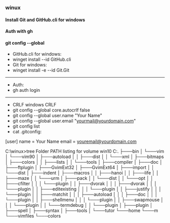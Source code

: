 ### winux

#### Install Git and GitHub.cli for windows
#### Auth with gh
#### git config --global

* GitHub.cli for windows:
* winget install --id GitHub.cli
* Git for windows:
* winget install -e --id Git.Git
---
* Auth:
* gh auth login
---
* CRLF windows CRLF
* git config --global core.autocrlf false
* git config --global user.name "Your Name"
* git config --global user.email "yourmail@yourdomain.com"
* git config list
* cat .gitconfig:


[user]
    name = Your Name
    email = youremail@yourdomain.com


C:\winux>tree
Folder PATH listing for volume win10
C:.
├───bin
│   └───vim
│       └───vim90
│           ├───autoload
│           │   ├───dist
│           │   └───xml
│           ├───bitmaps
│           ├───colors
│           │   ├───lists
│           │   └───tools
│           ├───compiler
│           ├───doc
│           ├───ftplugin
│           ├───GvimExt32
│           ├───GvimExt64
│           ├───import
│           │   └───dist
│           ├───indent
│           ├───macros
│           │   ├───hanoi
│           │   ├───life
│           │   ├───maze
│           │   └───urm
│           ├───pack
│           │   └───dist
│           │       └───opt
│           │           ├───cfilter
│           │           │   └───plugin
│           │           ├───dvorak
│           │           │   ├───dvorak
│           │           │   └───plugin
│           │           ├───editexisting
│           │           │   └───plugin
│           │           ├───justify
│           │           │   └───plugin
│           │           ├───matchit
│           │           │   ├───autoload
│           │           │   ├───doc
│           │           │   └───plugin
│           │           ├───shellmenu
│           │           │   └───plugin
│           │           ├───swapmouse
│           │           │   └───plugin
│           │           └───termdebug
│           │               └───plugin
│           ├───plugin
│           ├───spell
│           ├───syntax
│           ├───tools
│           └───tutor
└───home
    └───m
        └───vimfiles
            └───colors


